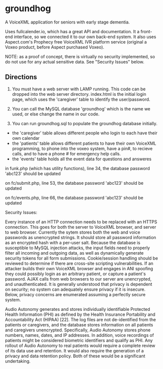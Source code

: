 # groundhog
A VoiceXML application for seniors with early stage dementia.

Uses fullcalender.io, which has a great API and documentation. It a front-end interface, so we connected it to our own back-end system. It also uses Aspect.com's Prophecy free VoiceXML IVR platform service (original a Voxeo product, before Aspect purchased Voxeo).

NOTE: as a proof of concept, there is virtually no security implemented, so do not use for any actual sensitive data. See "Security Issues" below.


## Directions ##
1) You must have a web server with LAMP running. This code can be dropped into the web server directory. index.html is the initial login page, which uses the 'caregiver' table to identify the user/password.

2) You can call the MySQL database 'groundhog' which is the name we used, or else change the name in our code.

3) You can run groundhog.sql to populate the groundhog database initially.
- the 'caregiver' table allows different people who login to each have their own calendar
- the 'patients' table allows different patients to have their own VoiceXML programming, to phone into the voxeo system, have a pin#, to recieve calls, and to have a phone # for emergency help calls.
- the 'events' table holds all the event data for questions and answeres


in funk.php (which has utility functions), line 34, the database password 'abc123' should be updated

on fc/submit.php, line 53, the database password 'abc123' should be updated

on fc/events.php, line 66, the database password 'abc123' should be updated

Security Issues:

Every instance of an HTTP connection needs to be replaced
with an HTTPS connection. This goes for both the server to
VoiceXML browser, and server to web browser. Currently the
sytem stores both the web and voice passwords as unencrypted
strings. It should store all password information as an
encrypted hash with a per-user salt. Because the database is
susceptible to MySQL injection attacks, the input fields need to
properly filter all incoming and outgoing data, as well as
dynamically generate security tokens for all form submissions.
Cookie/session handling should be reviewed to determine if
there are cross-site scripting vulnerabilities. If an attacker
builds their own VoiceXML browser and engages in ANI
spoofing they could possibly login as an arbitrary patient, or
capture a patient's password. AJAX calls from web browsers to
our server are unencrypted, and unauthenticated.
It is generally understood that privacy is dependent on
security; no system can adequately ensure privacy if it is
insecure. Below, privacy concerns are enumerated assuming a
perfectly secure system.

Audio Autonomy generates and stores individually
identifiable Protected Health Information (PHI) as defined by
the Health Insurance Portability and Accountability Act
(HIPAA) [22]. The log files are not de-identified from the
patients or caregivers, and the database stores information on
all patients and caregivers unencrypted. Specifically, Audio
Autonomy stores phone numbers, names, dates, and IP
addresses. In addition, voice recordings of patients might be
considered biometric identifiers and qualify as PHI.
Any rollout of Audio Autonomy to real patients would
require a complete review of its data use and retention. It
would also require the generation of a privacy and data
retention policy. Both of these would be a significant
undertaking.

